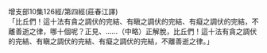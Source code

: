 增支部10集126經/第四經(莊春江譯)  
「比丘們！這十法有貪之調伏的完結、有瞋之調伏的完結、有癡之調伏的完結，不離善逝之律，哪十個呢？正見、……（中略）正解脫，比丘們！這十法有貪之調伏的完結、有瞋之調伏的完結、有癡之調伏的完結，不離善逝之律。」  
  
  

